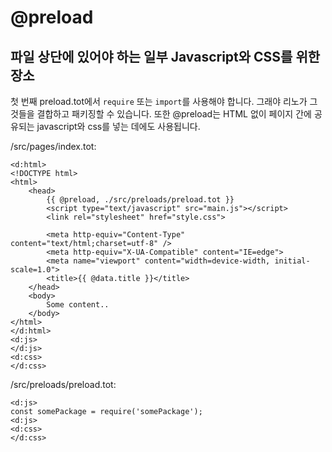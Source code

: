 # @preload

## 파일 상단에 있어야 하는 일부 Javascript와 CSS를 위한 장소

첫 번째 preload.tot에서 `require` 또는 `import`를 사용해야 합니다. 그래야 리노가 그것들을 결합하고 패키징할 수 있습니다. 또한 @preload는 HTML 없이 페이지 간에 공유되는 javascript와 css를 넣는 데에도 사용됩니다.

/src/pages/index.tot:

```
<d:html>
<!DOCTYPE html>
<html>
    <head>
        {{ @preload, ./src/preloads/preload.tot }}
        <script type="text/javascript" src="main.js"></script>
        <link rel="stylesheet" href="style.css">

        <meta http-equiv="Content-Type" content="text/html;charset=utf-8" />
        <meta http-equiv="X-UA-Compatible" content="IE=edge">
        <meta name="viewport" content="width=device-width, initial-scale=1.0">
        <title>{{ @data.title }}</title>
    </head>
    <body>
        Some content..
    </body>
</html>
</d:html>
<d:js>
</d:js>
<d:css>
</d:css>
```

/src/preloads/preload.tot:

```
<d:js>
const somePackage = require('somePackage');
<d:js>
<d:css>
</d:css>
```
